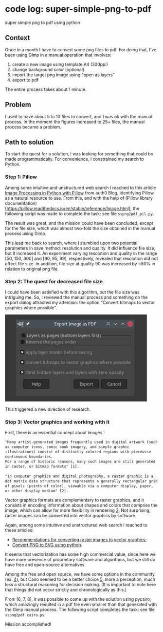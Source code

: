 # code log: super-simple-png-to-pdf
super simple png to pdf using python

## Context

Once in a month I have to convert some png files to pdf.
For doing that, I've been using Gimp in a manual operation that involves:

1. create a new image using template A4 (300ppi)
2. change background color (optional)
3. import the target png image using "open as layers"
4. export to pdf

The entire process takes about 1 minute.

## Problem

I used to have about 5 to 10 files to convert, and I was ok with the manual process.
In the moment the figures increased to 25+ files, the manual process became a problem.

## Path to solution

To start the quest for a solution, I was looking for something that could be made programmatically. For convenience, I constrained my search to Python.

### Step 1: Pillow

Among some intuitive and unstructured web search I reached to this article [Image Processing in Python with Pillow](https://auth0.com/blog/image-processing-in-python-with-pillow/) from auth0 Blog, identifying Pillow as a natural resource to use.
From this, and with the help of (Pillow library documentation)[https://pillow.readthedocs.io/en/stable/reference/Image.html], the following script was made to complete the task: see file `sspng2pdf_pil.py`.

The result was great, and the mission could have been concluded, except for the file size, which was almost two-fold the size obtained in the manual process using Gimp.

This lead me back to search, where I stumbled upon two potential parameters in save method: resolution and quality. It did influence file size, but it increased it. An experiment varying resolution and quality in the range [50, 150, 300] and [90, 95, 99], respectively, revealed that resolution did not affect file size. In addition, file size at quality 90 was increased by \~80% in relation to original png file.

### Step 2: The quest for decreased file size

I could have been satisfied with this algorithm, but the file size was intriguing me. So, I reviewed the manual process and something on the export dialog attracted my attention: the option "Convert bitmaps to vector graphics where possible".

![Gimp export pdf options](gimp-export-pdf-options.png "Gimp export pdf options")

This triggered a new direction of research.

### Step 3: Vector graphics and working with it

First, there is an essential concept about images.

    "Many artist-generated images frequently used in digital artwork (such as computer icons, comic book imagery, and simple graphic illustrations) consist of distinctly colored regions with piecewise continuous boundaries.
    For a range of historic reasons, many such images are still generated in raster, or bitmap formats" [1].

    "In computer graphics and digital photography, a raster graphic is a dot matrix data structure that represents a generally rectangular grid of pixels (points of color), viewable via a computer display, paper, or other display medium" [2].

Vector graphics formats are complementary to raster graphics, and it consists in encoding information about shapes and colors that comprise the image, which can allow for more flexibility in rendering [3].
Not surprising, raster images can be converted into vector graphics by software.

Again, among some intuitive and unstructured web search I reached to these articles:
- [Recommendations for converting raster images to vector graphics](https://stackoverflow.com/questions/188680/recommendations-for-converting-raster-images-to-vector-graphics);
- [Convert PNG to SVG using python](https://stackoverflow.com/questions/31427903/convert-png-to-svg-using-python).

It seems that vectorization has some high commercial value, since here we have more presence of proprietary software and algorithms, but we still do have free and open-source alternatives.

Among the free and open source, we have some options in the community (ex. [4]), but Cairo seemed to be a better choice [5], more a perception, much less a structural reasoning for decision making. (It is important to note here that things did not occur strictly and chronologically as this.)

From [6, 7, 8], it was possible to come up with the solution using pycairo, which amazingly resulted in a pdf file even smaller than that generated with the Gimp manual process. The following script completes the task: see file `sspng2pdf_cairo.py`.

Mission accomplished!


[1]: http://www.cs.ubc.ca/labs/imager/tr/2018/PerceptionDrivenVectorization/perception-driven-vectorization.pdf
[2]: https://en.wikipedia.org/wiki/Raster_graphics
[3]: https://en.wikipedia.org/wiki/Computer_graphics#Vector_graphics
[4]: https://github.com/IngJavierR/PngToSvg
[5]: https://en.wikipedia.org/wiki/Cairo_(graphics)
[6]: https://stackoverflow.com/questions/7099630/create-pdf-with-resized-png-images-using-pycairo-rescaling-surface-issue
[7]: https://stackoverflow.com/a/16810331
[8]: https://www.cairographics.org/cookbook/pythoncairopil/